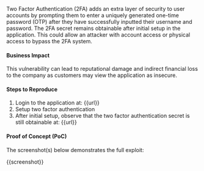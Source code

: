 Two Factor Authentication (2FA) adds an extra layer of security to user accounts by prompting them to enter a uniquely generated one-time password (OTP) after they have successfully inputted their username and password. The 2FA secret remains obtainable after initial setup in the application. This could allow an attacker with account access or physical access to bypass the 2FA system.

#### Business Impact

This vulnerability can lead to reputational damage and indirect financial loss to the company as customers may view the application as insecure.

#### Steps to Reproduce

1. Login to the application at: {{url}}
1. Setup two factor authentication
1. After initial setup, observe that the two factor authentication secret is still obtainable at: {{url}}

#### Proof of Concept (PoC)

The screenshot(s) below demonstrates the full exploit:

{{screenshot}}
